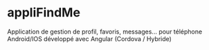 # appliFindMe

Application de gestion de profil, favoris, messages... pour téléphone Android/IOS développé avec Angular (Cordova / Hybride)
